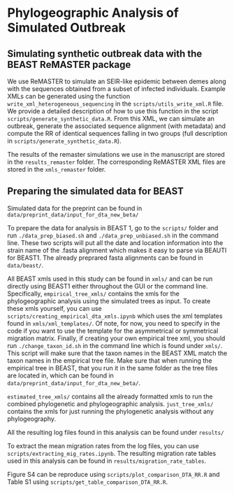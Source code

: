 # Phylogeographic Analysis of Simulated Outbreak

## Simulating synthetic outbreak data with the BEAST ReMASTER package

We use ReMASTER to simulate an SEIR-like epidemic between demes along with the sequences obtained from a subset of infected individuals.
Example XMLs can be generated using the function `write_xml_heterogeneous_sequencing` in the `scripts/utils_write_xml.R` file.
We provide a detailed description of how to use this function in the script `scripts/generate_synthetic_data.R`.
From this XML, we can simulate an outbreak, generate the associated sequence alignment (with metadata) and compute the RR of identical sequences falling in two groups (full description in `scripts/generate_synthetic_data.R`).


The results of the remaster simulations we use in the manuscript are stored in the `results_remaster` folder.
The corresponding ReMASTER XML files are stored in the `xmls_remaster` folder.

## Preparing the simulated data for BEAST

Simulated data for the preprint can be found in `data/preprint_data/input_for_dta_new_beta/`

To prepare the data for analysis in BEAST 1, go to the `scripts/` folder and run `./data_prep_biased.sh` and `./data_prep_unbiased.sh` in the command line. These two scripts will put all the date and location information into the strain name of the .fasta alignment which makes it easy to parse via BEAUTI for BEAST1. 
The already preprared fasta alignments can be found in `data/beast/`. 

All BEAST xmls used in this study can be found in `xmls/` and can be run directly using BEAST1 either throughout the GUI or the command line. 
Specifically, `empirical_tree_xmls/` contains the xmls for the phylogeographic analysis using the simulated trees as input. 
To create these xmls yourself, you can use `scripts/creating_empirical_dta_xmls.ipynb` which uses the xml templates found in `xmls/xml_templates/`. 
Of note, for now, you need to specify in the code if you want to use the template for the asymmetrical or symmetrical migration matrix. 
Finally, if creating your own empirical tree xml, you should run `./change_taxon_id.sh` in the command line which is found under `xmls/`. 
This script will make sure that the taxon names in the BEAST XML match the taxon names in the empirical tree file. Make sure that when running the empirical tree in BEAST, that you run it in the same folder as the tree files are located in, which can be found in `data/preprint_data/input_for_dta_new_beta/`.

`estimated_tree_xmls/` contains all the already formatted xmls to run the combined phylogenetic and phylogeographic analysis.
 `just_tree_xmls/` contains the xmls for just running the phylogenetic analysis without any phylogeography.

All the resulting log files found in this analysis can be found under `results/`

To extract the mean migration rates from the log files, you can use `scripts/extracting_mig_rates.ipynb`. 
The resulting migration rate tables used in this analysis can be found in `results/migration_rate_tables`.


Figure S4 can be reproduce using `scripts/plot_comparison_DTA_RR.R` and Table S1 using `scripts/get_table_comparison_DTA_RR.R`.